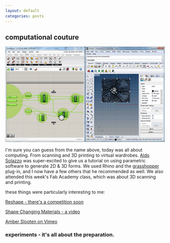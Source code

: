 ```yaml
---
layout: default
categories: posts
---
```

## computational couture

![Day Two Begins](/images/2017-02-23-day-three/grasshopper.png) 

I'm sure you can guess from the name above, today was all about computing. From scanning and 3D printing to virtual wardrobes. [Aldo Solazzo](http://noumena.io/about/) was super-excited to give us a tutorial on using parametric software to generate 2D & 3D forms. We used Rhino and the [grasshopper](http://www.grasshopper3d.com/) plug-in, and I now have a few others that he recommended as well. We also attended this week's Fab Academy class, which was about 3D scanning and printing.  

these things were particularly interesting to me:

[Reshape - there's a competition soon](http://youreshape.io/)

[Shape Changing Materials - a video](http://noumena.io/shape-changing-materials)

[Amber Slooten on Vimeo](https://vimeo.com/169599296)





### experiments - it's all about the preparation.

